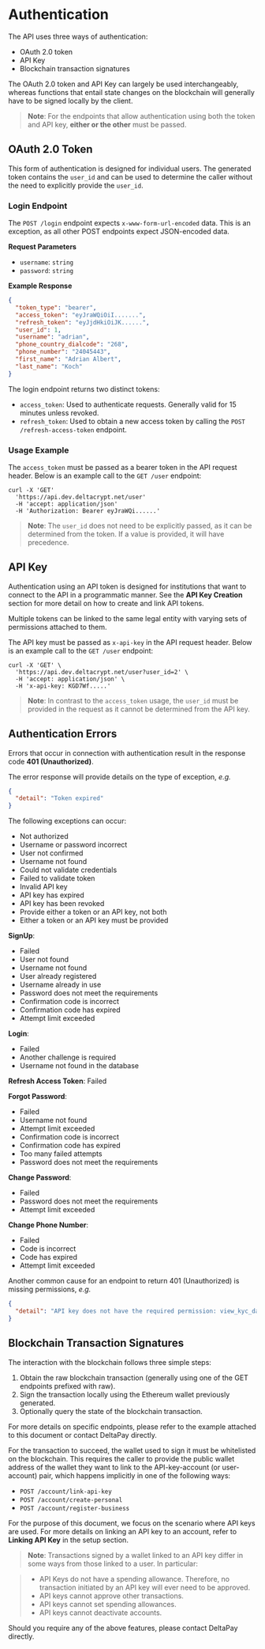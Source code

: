 # Authentication

The API uses three ways of authentication:
- OAuth 2.0 token
- API Key
- Blockchain transaction signatures

The OAuth 2.0 token and API Key can largely be used interchangeably, whereas functions that entail state changes on the blockchain will generally have to be signed locally by the client.

> **Note**: For the endpoints that allow authentication using both the token and API key, **either or the other** must be passed.

## OAuth 2.0 Token

This form of authentication is designed for individual users. The generated token contains the `user_id` and can be used to determine the caller without the need to explicitly provide the `user_id`.

### Login Endpoint
The `POST /login` endpoint expects `x-www-form-url-encoded` data. This is an exception, as all other POST endpoints expect JSON-encoded data.

**Request Parameters**
- `username`: `string`
- `password`: `string`

**Example Response**
```json
{
  "token_type": "bearer",
  "access_token": "eyJraWQiOiI.......",
  "refresh_token": "eyJjdHkiOiJK......",
  "user_id": 1,
  "username": "adrian",
  "phone_country_dialcode": "268",
  "phone_number": "24045443",
  "first_name": "Adrian Albert",
  "last_name": "Koch"
}
```

The login endpoint returns two distinct tokens:
- `access_token`: Used to authenticate requests. Generally valid for 15 minutes unless revoked.
- `refresh_token`: Used to obtain a new access token by calling the `POST /refresh-access-token` endpoint.

### Usage Example
The `access_token` must be passed as a bearer token in the API request header. Below is an example call to the `GET /user` endpoint:

    curl -X 'GET'
      'https://api.dev.deltacrypt.net/user'
      -H 'accept: application/json'
      -H 'Authorization: Bearer eyJraWQi......'

> **Note**: The `user_id` does not need to be explicitly passed, as it can be determined from the token. If a value is provided, it will have precedence.

## API Key

Authentication using an API token is designed for institutions that want to connect to the API in a programmatic manner. See the **API Key Creation** section for more detail on how to create and link API tokens.

Multiple tokens can be linked to the same legal entity with varying sets of permissions attached to them.

The API key must be passed as `x-api-key` in the API request header. Below is an example call to the `GET /user` endpoint:

    curl -X 'GET' \
      'https://api.dev.deltacrypt.net/user?user_id=2' \
      -H 'accept: application/json' \
      -H 'x-api-key: KGD7Wf.....'

> **Note**: In contrast to the `access_token` usage, the `user_id` must be provided in the request as it cannot be determined from the API key.

## Authentication Errors

Errors that occur in connection with authentication result in the response code **401 (Unauthorized)**.

The error response will provide details on the type of exception, _e.g._

```json
{
  "detail": "Token expired"
}
```

The following exceptions can occur:

- Not authorized
- Username or password incorrect
- User not confirmed
- Username not found
- Could not validate credentials
- Failed to validate token
- Invalid API key
- API key has expired
- API key has been revoked
- Provide either a token or an API key, not both
- Either a token or an API key must be provided

**SignUp**:

- Failed
- User not found
- Username not found
- User already registered
- Username already in use
- Password does not meet the requirements
- Confirmation code is incorrect
- Confirmation code has expired
- Attempt limit exceeded

**Login**:

- Failed
- Another challenge is required
- Username not found in the database

**Refresh Access Token**: Failed

**Forgot Password**:

- Failed
- Username not found
- Attempt limit exceeded
- Confirmation code is incorrect
- Confirmation code has expired
- Too many failed attempts
- Password does not meet the requirements

**Change Password**:

- Failed
- Password does not meet the requirements
- Attempt limit exceeded

**Change Phone Number**:

- Failed
- Code is incorrect
- Code has expired
- Attempt limit exceeded

Another common cause for an endpoint to return 401 (Unauthorized) is missing permissions, _e.g._

```json
{
  "detail": "API key does not have the required permission: view_kyc_data (target_user_id: 2)"
}
```

## Blockchain Transaction Signatures

The interaction with the blockchain follows three simple steps:

1. Obtain the raw blockchain transaction (generally using one of the GET endpoints prefixed with raw).
2. Sign the transaction locally using the Ethereum wallet previously generated.
3. Optionally query the state of the blockchain transaction.

For more details on specific endpoints, please refer to the example attached to this document or contact DeltaPay directly.

For the transaction to succeed, the wallet used to sign it must be whitelisted on the blockchain. This requires the caller to provide the public wallet address of the wallet they want to link to the API-key-account (or user-account) pair, which happens implicitly in one of the following ways:

- `POST /account/link-api-key`
- `POST /account/create-personal`
- `POST /account/register-business`

For the purpose of this document, we focus on the scenario where API keys are used. For more details on linking an API key to an account, refer to **Linking API Key** in the setup section.

<!-- TODO: Fix this note (or reformat) -->
> **Note**: Transactions signed by a wallet linked to an API key differ in some ways from those linked to a user. In particular:

> - API Keys do not have a spending allowance. Therefore, no transaction initiated by an API key will ever need to be approved.
> - API keys cannot approve other transactions.
> - API keys cannot set spending allowances.
> - API keys cannot deactivate accounts.

Should you require any of the above features, please contact DeltaPay directly.
